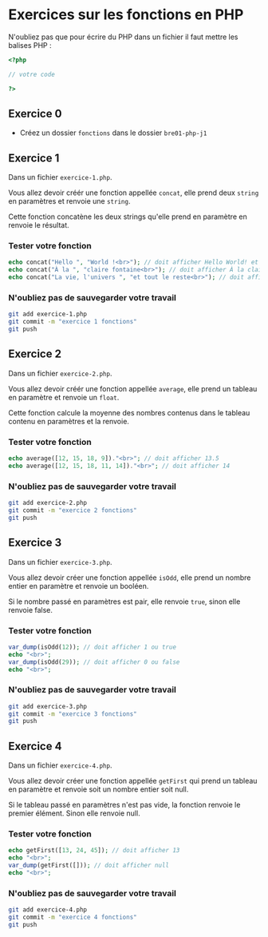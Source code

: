 # Exercices sur les fonctions en PHP

N'oubliez pas que pour écrire du PHP dans un fichier il faut mettre les balises PHP :

```php
<?php

// votre code

?>
```

## Exercice 0

- Créez un dossier `fonctions` dans le dossier `bre01-php-j1`


## Exercice 1

Dans un fichier `exercice-1.php`.

Vous allez devoir créér une fonction appellée `concat`, elle prend deux `string` en paramètres et renvoie une `string`.

Cette fonction concatène les deux strings qu'elle prend en paramètre en renvoie le résultat.

### Tester votre fonction

```php
echo concat("Hello ", "World !<br>"); // doit afficher Hello World! et revenir à la ligne
echo concat("À la ", "claire fontaine<br>"); // doit afficher À la claire fontaine et revenir à la ligne
echo concat("La vie, l'univers ", "et tout le reste<br>"); // doit afficher La vie, l'univers et tout le reste et revenir à la ligne
```

### N'oubliez pas de sauvegarder votre travail

```sh
git add exercice-1.php
git commit -m "exercice 1 fonctions"
git push
```


## Exercice 2

Dans un fichier `exercice-2.php`.

Vous allez devoir créér une fonction appellée `average`, elle prend un tableau en paramètre et renvoie un `float`.

Cette fonction calcule la moyenne des nombres contenus dans le tableau contenu en paramètres et la renvoie.

### Tester votre fonction

```php
echo average([12, 15, 18, 9])."<br>"; // doit afficher 13.5
echo average([12, 15, 18, 11, 14])."<br>"; // doit afficher 14 
```

### N'oubliez pas de sauvegarder votre travail

```sh
git add exercice-2.php
git commit -m "exercice 2 fonctions"
git push
```


## Exercice 3

Dans un fichier `exercice-3.php`.

Vous allez devoir créer une fonction appellée `isOdd`, elle prend un nombre entier en paramètre et renvoie un booléen.

Si le nombre passé en paramètres est pair, elle renvoie `true`, sinon elle renvoie false.

### Tester votre fonction

```php
var_dump(isOdd(12)); // doit afficher 1 ou true
echo "<br>";
var_dump(isOdd(29)); // doit afficher 0 ou false
echo "<br>";
```

### N'oubliez pas de sauvegarder votre travail

```sh
git add exercice-3.php
git commit -m "exercice 3 fonctions"
git push
```


## Exercice 4

Dans un fichier `exercice-4.php`.

Vous allez devoir créer une fonction appellée `getFirst` qui prend un tableau en paramètre et renvoie soit un nombre entier soit null.

Si le tableau passé en paramètres n'est pas vide, la fonction renvoie le premier élément. Sinon elle renvoie null.

### Tester votre fonction

```php
echo getFirst([13, 24, 45]); // doit afficher 13
echo "<br>";
var_dump(getFirst([])); // doit afficher null
echo "<br>";
```

### N'oubliez pas de sauvegarder votre travail

```sh
git add exercice-4.php
git commit -m "exercice 4 fonctions"
git push
```